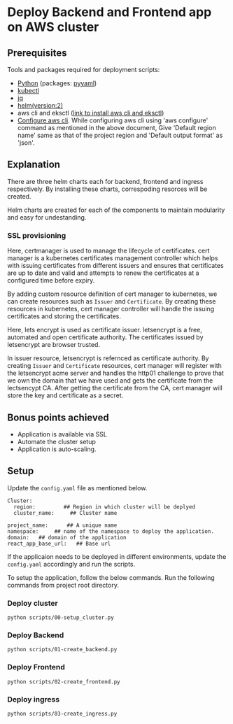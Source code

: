 # Deploy Backend and Frontend app on AWS cluster

## Prerequisites

Tools and packages required for deployment scripts:
- [Python](https://www.python.org/downloads/) (packages: [pyyaml](https://pypi.org/project/PyYAML/))
- [kubectl](https://kubernetes.io/docs/tasks/tools/install-kubectl/)
- [jq](https://stedolan.github.io/jq/download/)
- [helm(version:2)](https://v2.helm.sh/docs/using_helm/#from-script)
- aws cli and eksctl ([link to install aws cli and eksctl](https://docs.aws.amazon.com/eks/latest/userguide/getting-started-eksctl.html))
- [Configure aws cli](https://docs.aws.amazon.com/cli/latest/userguide/cli-chap-configure.html). While configuring aws cli using 'aws configure' command as mentioned in the above document, Give 'Default region name' same as that of the project region and 'Default output format' as 'json'. 


## Explanation
There are three helm charts each for backend, frontend and ingress respectively. By installing these charts, correspoding resorces will be created.

Helm charts are created for each of the components to maintain modularity and easy for undestanding.


### SSL provisioning
Here, certmanager is used to manage the lifecycle of certificates. cert manager is a kubernetes certificates management controller which helps with issuing certificates from different issuers and ensures that certificates are up to date and valid and attempts to renew the certificates at a configured time before expiry.

By adding custom resource definition of cert manager to kubernetes, we can create resources such as `Issuer` and `Certificate`. By creating these resources in kubernetes, cert manager controller will handle the issuing certificates and storing the certificates.

Here, lets encrypt is used as certificate issuer. letsencrypt is a free, automated and open certificate authority. The certificates issued by letsencrypt are browser trusted.

In issuer resource, letsencrypt is refernced as certificate authority. By creating `Issuer` and `Certificate` resources, cert manager will register with the letsencrypt acme server and handles the http01 challenge to prove that we own the domain that we have used and gets the certificate from the lectsencypt CA. After getting the certificate from the CA, cert manager will store the key and certificate as a secret.

## Bonus points achieved
- Application is available via SSL 
- Automate the cluster setup
- Application is auto-scaling.

## Setup

Update the `config.yaml` file as mentioned below.
```
Cluster:
  region:         ## Region in which cluster will be deplyed
  cluster_name:     ## Cluster name

project_name:      ## A unique name
namespace:     ## name of the namespace to deploy the application.
domain:   ## domain of the application
react_app_base_url:   ## Base url
``` 

If the applicaion needs to be deployed in different environments, update the `config.yaml` accordingly and run the scripts.

To setup the application, follow the below commands. Run the following commands from project root directory.

### Deploy cluster

```
python scripts/00-setup_cluster.py
```

### Deploy Backend
```
python scripts/01-create_backend.py
```

### Deploy Frontend
```
python scripts/02-create_frontend.py
```

### Deploy ingress
```
python scripts/03-create_ingress.py
```